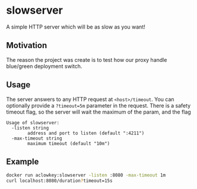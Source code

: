 # slowserver
A simple HTTP server which will be as slow as you want!

## Motivation
The reason the project was create is to test how our proxy handle blue/green deployment switch.

## Usage
The server answers to any HTTP request at `<host>/timeout`.
You can optionally provide a `?timeout=5m` parameter in the request.
There is a safety timeout flag, so the server will wait the maximum of the param, and the flag 

```
Usage of slowserver:
  -listen string
        address and port to listen (default ":4211")
  -max-timeout string
        maximum timeout (default "10m")
```

## Example
```sh
docker run aclowkey:slowserver -listen :8080 -max-timeout 1m
curl localhost:8080/duration?timeout=15s
```
